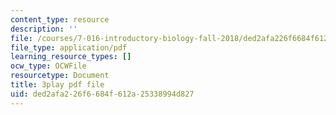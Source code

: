 ```yaml
---
content_type: resource
description: ''
file: /courses/7-016-introductory-biology-fall-2018/ded2afa226f6684f612a25338994d827_hDppkpYcBdg.pdf
file_type: application/pdf
learning_resource_types: []
ocw_type: OCWFile
resourcetype: Document
title: 3play pdf file
uid: ded2afa2-26f6-684f-612a-25338994d827
---
```

